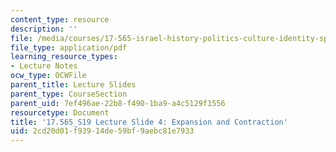 ```yaml
---
content_type: resource
description: ''
file: /media/courses/17-565-israel-history-politics-culture-identity-spring-2019/2cd20d01f93914de59bf9aebc81e7933_MIT17_565S19_lecslide4.pdf
file_type: application/pdf
learning_resource_types:
- Lecture Notes
ocw_type: OCWFile
parent_title: Lecture Slides
parent_type: CourseSection
parent_uid: 7ef496ae-22b8-f490-1ba9-a4c5129f1556
resourcetype: Document
title: '17.565_S19 Lecture Slide 4: Expansion and Contraction'
uid: 2cd20d01-f939-14de-59bf-9aebc81e7933
---
```

